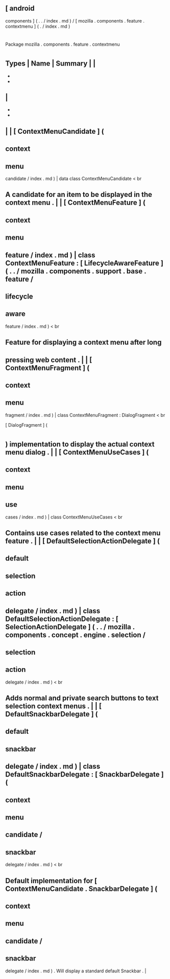 [
android
-
components
]
(
.
.
/
index
.
md
)
/
[
mozilla
.
components
.
feature
.
contextmenu
]
(
.
/
index
.
md
)
#
#
Package
mozilla
.
components
.
feature
.
contextmenu
#
#
#
Types
|
Name
|
Summary
|
|
-
-
-
|
-
-
-
|
|
[
ContextMenuCandidate
]
(
-
context
-
menu
-
candidate
/
index
.
md
)
|
data
class
ContextMenuCandidate
<
br
>
A
candidate
for
an
item
to
be
displayed
in
the
context
menu
.
|
|
[
ContextMenuFeature
]
(
-
context
-
menu
-
feature
/
index
.
md
)
|
class
ContextMenuFeature
:
[
LifecycleAwareFeature
]
(
.
.
/
mozilla
.
components
.
support
.
base
.
feature
/
-
lifecycle
-
aware
-
feature
/
index
.
md
)
<
br
>
Feature
for
displaying
a
context
menu
after
long
-
pressing
web
content
.
|
|
[
ContextMenuFragment
]
(
-
context
-
menu
-
fragment
/
index
.
md
)
|
class
ContextMenuFragment
:
DialogFragment
<
br
>
[
DialogFragment
]
(
#
)
implementation
to
display
the
actual
context
menu
dialog
.
|
|
[
ContextMenuUseCases
]
(
-
context
-
menu
-
use
-
cases
/
index
.
md
)
|
class
ContextMenuUseCases
<
br
>
Contains
use
cases
related
to
the
context
menu
feature
.
|
|
[
DefaultSelectionActionDelegate
]
(
-
default
-
selection
-
action
-
delegate
/
index
.
md
)
|
class
DefaultSelectionActionDelegate
:
[
SelectionActionDelegate
]
(
.
.
/
mozilla
.
components
.
concept
.
engine
.
selection
/
-
selection
-
action
-
delegate
/
index
.
md
)
<
br
>
Adds
normal
and
private
search
buttons
to
text
selection
context
menus
.
|
|
[
DefaultSnackbarDelegate
]
(
-
default
-
snackbar
-
delegate
/
index
.
md
)
|
class
DefaultSnackbarDelegate
:
[
SnackbarDelegate
]
(
-
context
-
menu
-
candidate
/
-
snackbar
-
delegate
/
index
.
md
)
<
br
>
Default
implementation
for
[
ContextMenuCandidate
.
SnackbarDelegate
]
(
-
context
-
menu
-
candidate
/
-
snackbar
-
delegate
/
index
.
md
)
.
Will
display
a
standard
default
Snackbar
.
|
